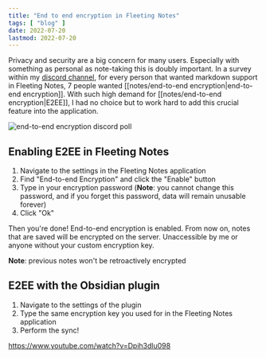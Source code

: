 ```yaml
---
title: "End to end encryption in Fleeting Notes"
tags: [ "blog" ]
date: 2022-07-20
lastmod: 2022-07-20
---
```

Privacy and security are a big concern for many users. Especially with something as personal as note-taking this is doubly important. In a survey within my [discord channel](https://discord.gg/xrj6yuGNmx), for every person that wanted markdown support in Fleeting Notes, 7 people wanted [[notes/end-to-end encryption|end-to-end encryption]]. With such high demand for [[notes/end-to-end encryption|E2EE]], I had no choice but to work hard to add this crucial feature into the application.

![end-to-end encryption discord poll](e2e-discord-poll.png)

## Enabling E2EE in Fleeting Notes
1. Navigate to the settings in the Fleeting Notes application 
2. Find "End-to-end Encryption" and click the "Enable" button
3. Type in your encryption password (**Note**: you cannot change this password, and if you forget this password, data will remain unusable forever)
4. Click "Ok"

Then you're done! End-to-end encryption is enabled. From now on, notes that are saved will be encrypted on the server. Unaccessible by me or anyone without your custom encryption key. 

**Note**: previous notes won't be retroactively encrypted

## E2EE with the Obsidian plugin
1. Navigate to the settings of the plugin
2. Type the same encryption key you used for in the Fleeting Notes application
3. Perform the sync!


https://www.youtube.com/watch?v=Dpih3dlu098
